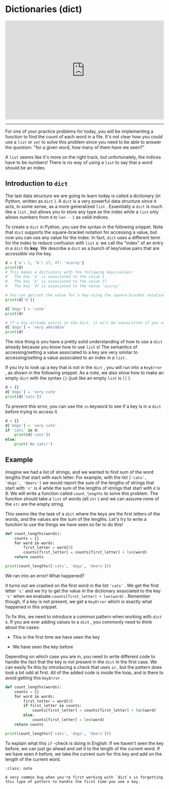 # Dictionaries (dict)

<div style="position: relative; padding-bottom: 62.5%; height: 0;">
    <iframe src="https://www.loom.com/embed/117da2a64cdd4b2caaeb503b4c7dd7c7" frameborder="0" webkitallowfullscreen mozallowfullscreen allowfullscreen style="position: absolute; top: 0; left: 0; width: 100%; height: 100%;"></iframe>
</div>

---

For one of your practice problems for today, you will be implementing a function to find the count of each word in a file. It's not clear how you could use a `list` or `set` to solve this problem since you need to be able to answer the question: "for a given word, how many of them have we seen?"

A `list` seems like it's more on the right track, but unfortunately, the indices have to be numbers! There is no way of using a `list` to say that a word should be an index.

## Introduction to `dict`

The last data structure we are going to learn today is called a dictionary (in Python, written as `dict` ). A `dict` is a very powerful data structure since it acts, in some sense, as a more generalized `list` . Essentially a `dict` is much like a `list` , but allows you to store any type as the index while a `list` only allows numbers from `0` to `len - 1` as valid indices.

To create a `dict` in Python, you use the syntax in the following snippet. Note that `dict` supports the square-bracket notation for accessing a value, but now you can use any value for the index. In fact, `dict` uses a different term for the index to reduce confusion with `list` s: we call the "index" of an entry in a `dict` its **key**. We describe a `dict` as a bunch of key/value pairs that are accessible via the key.

```python
d = {'a': 1, 'b': 17, 47: 'scurvy'}
print(d)
# This makes a dictionary with the following keys/values:
#   The key 'a' is associated to the value 1
#   The key 'b' is associated to the value 17
#   The key  47 is associated to the value 'scurvy'

# You can get/set the value for a key using the square-bracket notation
print(d['b'])

d['dogs'] = 'cute'
print(d)

# If a key already exists in the dict, it will be overwritten if you set it
d['dogs'] = 'very adorable'
print(d)
```

The nice thing is you have a pretty solid understanding of how to use a `dict` already because you know how to use `list` s! The semantics of accessing/setting a value associated to a key are very similar to accessing/setting a value associated to an index in a `list` .

If you try to look up a key that is not in the `dict` , you will run into a `KeyError` , as shown in the following snippet. As a note, we also show how to make an empty `dict` with the syntax `{}` (just like an empty `list` is `[]` ).

```python
d = {}
d['dogs'] = 'very cute'
print(d['cats'])
```

To prevent this error, you can use the `in` keyword to see if a key is in a `dict` before trying to access it.

```python
d = {}
d['dogs'] = 'very cute'
if 'cats' in d:
    print(d['cats'])
else:
    print('No cats!')
```

## Example

Imagine we had a list of strings, and we wanted to find sum of the word lengths that start with each letter. For example, with the list `['cats', 'dogs', 'deers']` we would report the sum of the lengths of strings that start with `'c'` is 4 while the sum of the lengths of strings that start with `d` is 9. We will write a function called `count_lengths` to solve this problem. The function should take a `list` of words (all `str` ) and we can assume none of the `str` are the empty string.

This seems like the task of a `dict` where the keys are the first letters of the words, and the values are the sum of the lengths. Let's try to write a function to use the things we have seen so far to do this!

```python
def count_lengths(words):
    counts = {}
    for word in words:
        first_letter = word[0]
        counts[first_letter] = counts[first_letter] + len(word)
    return counts

print(count_lengths(['cats', 'dogs', 'deers']))
```

We ran into an error! What happened?

It turns out we crashed on the first word in the list `'cats'` . We get the first letter `'c'` and we try to get the value in the dictionary associated to the key `'c'` when we evaluate `counts[first_letter] + len(word)` . Remember though, if a key is not present, we get a `KeyError` which is exactly what happened in this snippet.

To fix this, we need to introduce a common pattern when working with `dict` s. If you are ever adding values to a `dict` , you commonly need to think about the cases:

- This is the first time we have seen the key

- We have seen the key before

Depending on which case you are in, you need to write different code to handle the fact that the key is not present in the `dict` in the first case. We can easily fix this by introducing a check that uses `in` , but the pattern does look a bit odd at first. All of the added code is inside the loop, and is there to avoid getting this `KeyError` .

```python
def count_lengths(words):
    counts = {}
    for word in words:
        first_letter = word[0]
        if first_letter in counts:
            counts[first_letter] = counts[first_letter] + len(word)
        else:
            counts[first_letter] = len(word)
    return counts

print(count_lengths(['cats', 'dogs', 'deers']))
```

To explain what this `if` -check is doing in English: If we haven't seen the key before, we can just go ahead and set it to the length of the current word. If we have seen it before, we take the current sum for this key and add on the length of the current word.

```{admonition} Note
:class: note

A very common bug when you're first working with `dict`s is forgetting this type of pattern to handle the first time you see a key.


```
